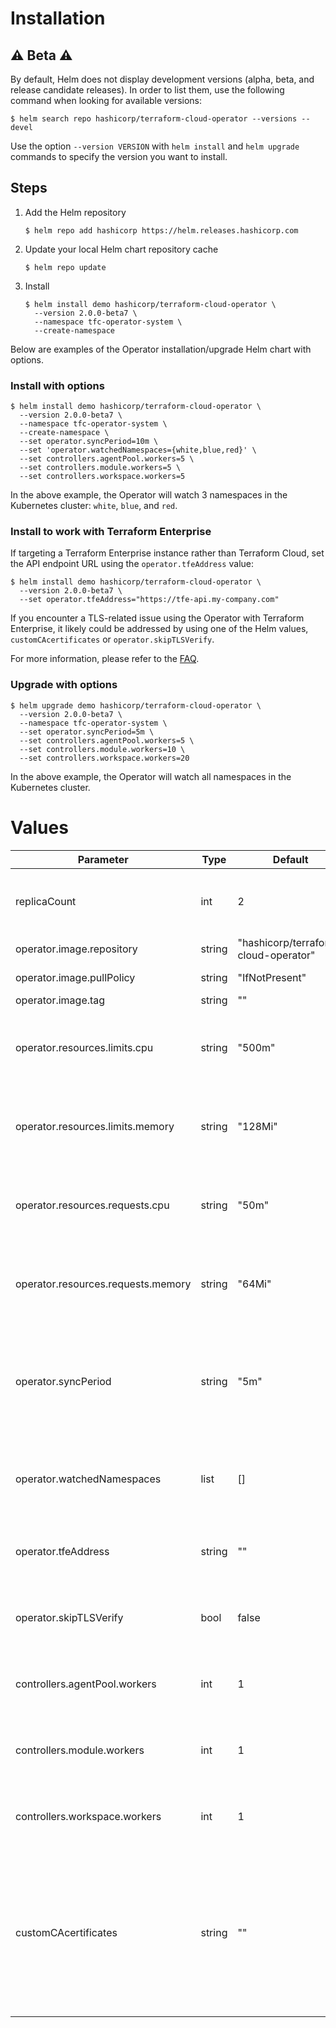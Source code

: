 # Installation

## :warning: Beta :warning:

By default, Helm does not display development versions (alpha, beta, and release candidate releases). In order to list them, use the following command when looking for available versions:

```console
$ helm search repo hashicorp/terraform-cloud-operator --versions --devel
```

Use the option `--version VERSION` with `helm install` and `helm upgrade` commands to specify the version you want to install.

## Steps

1. Add the Helm repository

    ```console
    $ helm repo add hashicorp https://helm.releases.hashicorp.com
    ```

2. Update your local Helm chart repository cache

    ```console
    $ helm repo update
    ```

3. Install

    ```console
    $ helm install demo hashicorp/terraform-cloud-operator \
      --version 2.0.0-beta7 \
      --namespace tfc-operator-system \
      --create-namespace
    ```

Below are examples of the Operator installation/upgrade Helm chart with options.

### Install with options

```console
$ helm install demo hashicorp/terraform-cloud-operator \
  --version 2.0.0-beta7 \
  --namespace tfc-operator-system \
  --create-namespace \
  --set operator.syncPeriod=10m \
  --set 'operator.watchedNamespaces={white,blue,red}' \
  --set controllers.agentPool.workers=5 \
  --set controllers.module.workers=5 \
  --set controllers.workspace.workers=5
```

In the above example, the Operator will watch 3 namespaces in the Kubernetes cluster: `white`, `blue`, and `red`.

### Install to work with Terraform Enterprise

If targeting a Terraform Enterprise instance rather than Terraform Cloud, set the API endpoint URL using the `operator.tfeAddress` value:

```console
$ helm install demo hashicorp/terraform-cloud-operator \
  --version 2.0.0-beta7 \
  --set operator.tfeAddress="https://tfe-api.my-company.com"
```

If you encounter a TLS-related issue using the Operator with Terraform Enterprise, it likely could be addressed by using one of the Helm values, `customCAcertificates` or `operator.skipTLSVerify`.

For more information, please refer to the [FAQ](./../../docs/faq.md#general-questions).

### Upgrade with options

```console
$ helm upgrade demo hashicorp/terraform-cloud-operator \
  --version 2.0.0-beta7 \
  --namespace tfc-operator-system \
  --set operator.syncPeriod=5m \
  --set controllers.agentPool.workers=5 \
  --set controllers.module.workers=10 \
  --set controllers.workspace.workers=20
```

In the above example, the Operator will watch all namespaces in the Kubernetes cluster.

# Values

| Parameter | Type | Default | Description |
|-----------|------|---------|-------------|
| replicaCount | int | 2 | Number of Terraform Cloud Operator replicas. |
| operator.image.repository | string | "hashicorp/terraform-cloud-operator" | Image repository. |
| operator.image.pullPolicy | string | "IfNotPresent" | Image pull policy. |
| operator.image.tag | string | "" | Image tag. |
| operator.resources.limits.cpu | string | "500m" | Limits as a maximum amount of CPU to be used by a container. |
| operator.resources.limits.memory | string | "128Mi" | Limits as a maximum amount of memory to be used by a container. |
| operator.resources.requests.cpu | string | "50m" | Guaranteed minimum amount of CPU to be used by a container. |
| operator.resources.requests.memory | string | "64Mi" | Guaranteed minimum amount of memory to be used by a container. |
| operator.syncPeriod | string | "5m" | The minimum frequency at which watched resources are reconciled. Format: 5s, 1m, etc. |
| operator.watchedNamespaces | list | [] | List of namespaces the controllers should watch. |
| operator.tfeAddress | string | "" | The API URL of a Terraform Enterprise instance. |
| operator.skipTLSVerify | bool | false | Whether or not to ignore TLS certification warnings. |
| controllers.agentPool.workers | int | 1 | The number of the Agent Pool controller workers. |
| controllers.module.workers | int | 1 | The number of the Module controller workers. |
| controllers.workspace.workers | int | 1 | The number of the Workspace controller workers. |
| customCAcertificates | string | "" | Custom Certificate Authority bundle to validate API TLS certificates. Expects a path to a CRT file containing concatenated certificates. |
